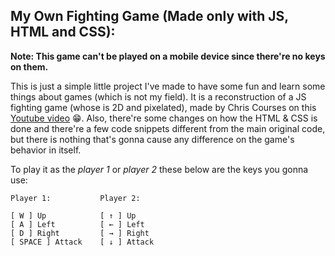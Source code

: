 ## My Own Fighting Game (Made only with JS, HTML and CSS):

**Note: This game can't be played on a mobile device since there're no keys on them.**

This is just a simple little project I've made to have some fun and learn some things about games (which is not my field). It is a reconstruction of a JS fighting game (whose is 2D and pixelated), made by Chris Courses on this [Youtube video](https://www.youtube.com/watch?v=vyqbNFMDRGQ) 😁.
Also, there're some changes on how the HTML & CSS is done and there're a few code snippets different from the main original code, but there is nothing that's gonna cause any difference on the game's behavior in itself.

To play it as the *player 1* or *player 2* these below are the keys you gonna use:

        
    Player 1:           Player 2:
        
    [ W ] Up            [ ↑ ] Up
    [ A ] Left          [ ← ] Left
    [ D ] Right         [ → ] Right
    [ SPACE ] Attack    [ ↓ ] Attack




